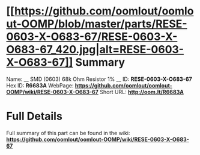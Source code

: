 
[[https://github.com/oomlout/oomlout-OOMP/blob/master/parts/RESE-0603-X-O683-67/RESE-0603-X-O683-67_420.jpg|alt=RESE-0603-X-O683-67]] 
Summary
=================

Name: __ SMD (0603) 68k Ohm Resistor 1% __
ID: __RESE-0603-X-O683-67__
Hex ID: __R6683A__
WebPage: __https://github.com/oomlout/oomlout-OOMP/wiki/RESE-0603-X-O683-67__
Short URL: __http://oom.lt/R6683A__

Full Details
==========================
Full summary of this part can be found in the wiki:   
__https://github.com/oomlout/oomlout-OOMP/wiki/RESE-0603-X-O683-67__   

